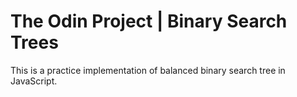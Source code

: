 # The Odin Project | Binary Search Trees

This is a practice implementation of balanced binary search tree in JavaScript.
